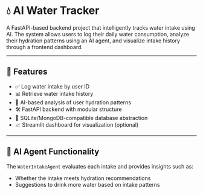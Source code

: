 # 💧 AI Water Tracker

A FastAPI-based backend project that intelligently tracks water intake using AI. The system allows users to log their daily water consumption, analyze their hydration patterns using an AI agent, and visualize intake history through a frontend dashboard.

---

## 🚀 Features

- ✅ Log water intake by user ID
- 📊 Retrieve water intake history
- 🧠 AI-based analysis of user hydration patterns
- 🛠️ FastAPI backend with modular structure
- 💾 SQLite/MongoDB-compatible database abstraction
- 📈 Streamlit dashboard for visualization (optional)

---

## 🧠 AI Agent Functionality

The `WaterIntakeAgent` evaluates each intake and provides insights such as:
- Whether the intake meets hydration recommendations
- Suggestions to drink more water based on intake patterns



